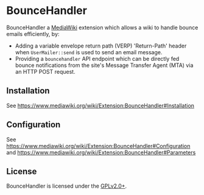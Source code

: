 BounceHandler
=============

BounceHandler a [MediaWiki][] extension which allows a wiki to handle bounce
emails efficiently, by:

* Adding a variable envelope return path (VERP) 'Return-Path' header when
  `UserMailer::send` is used to send an email message.
* Providing a `bouncehandler` API endpoint which can be directly fed bounce
  notifications from the site's Message Transfer Agent (MTA) via an HTTP POST
  request.


Installation
------------
See https://www.mediawiki.org/wiki/Extension:BounceHandler#Installation


Configuration
-------------
See https://www.mediawiki.org/wiki/Extension:BounceHandler#Configuration and
https://www.mediawiki.org/wiki/Extension:BounceHandler#Parameters


License
-------
BounceHandler is licensed under the [GPLv2.0+][].


[MediaWiki]: https://www.mediawiki.org/
[GPLv2.0+]: https://www.gnu.org/licenses/gpl-2.0.html
